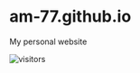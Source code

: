 # am-77.github.io
My personal website

![visitors](https://visitor-badge.glitch.me/badge?page_id=am-77.visitor-badge)

